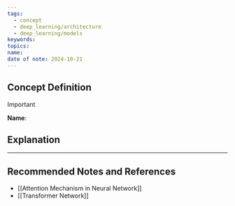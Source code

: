```yaml
---
tags:
  - concept
  - deep_learning/architecture
  - deep_learning/models
keywords: 
topics: 
name: 
date of note: 2024-10-21
---
```


## Concept Definition

>[!important]
>**Name**: 



## Explanation





-----------
##  Recommended Notes and References

- [[Attention Mechanism in Neural Network]]
- [[Transformer Network]]